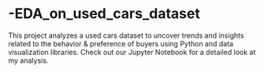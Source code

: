 # -EDA_on_used_cars_dataset
This project analyzes a used cars dataset to uncover trends and insights related to the behavior &amp; preference of buyers using Python and data visualization libraries. Check out our Jupyter Notebook for a detailed look at my analysis.
